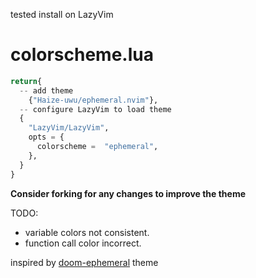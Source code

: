 tested install on LazyVim
# colorscheme.lua
```python
return{
  -- add theme
    {"Haize-uwu/ephemeral.nvim"},
  -- configure LazyVim to load theme
  {
    "LazyVim/LazyVim",
    opts = {
      colorscheme =  "ephemeral",
    },
  }
}
```
**Consider forking for any changes to improve the theme**

TODO:
- variable colors not consistent.
- function call color incorrect.

inspired by [doom-ephemeral](https://github.com/doomemacs/themes/blob/master/themes/doom-ephemeral-theme.el) theme
